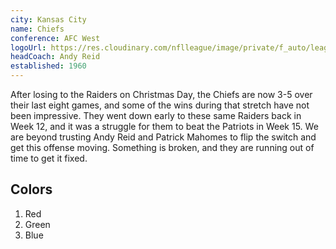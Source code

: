 ```yaml
---
city: Kansas City
name: Chiefs
conference: AFC West
logoUrl: https://res.cloudinary.com/nflleague/image/private/f_auto/league/ujshjqvmnxce8m4obmvs
headCoach: Andy Reid
established: 1960
---
```


After losing to the Raiders on Christmas Day, the Chiefs are now 3-5 over their
last eight games, and some of the wins during that stretch have not been
impressive. They went down early to these same Raiders back in Week 12, and it
was a struggle for them to beat the Patriots in Week 15. We are beyond trusting
Andy Reid and Patrick Mahomes to flip the switch and get this offense moving.
Something is broken, and they are running out of time to get it fixed.

<script>alert("Did this get sanitized?")</script>

## Colors

1. Red
1. Green
1. Blue
